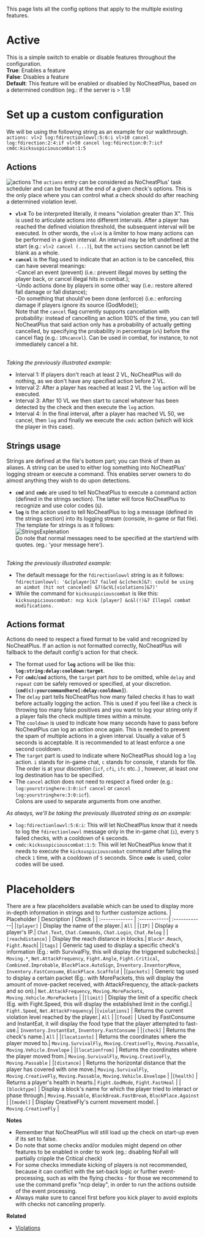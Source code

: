 This page lists all the config options that apply to the multiple existing features.  

# Active
This is a simple switch to enable or disable features throughout the configuration.  
**True**: Enables a feature  
**False**: Disables a feature 
<br>**Default**: This feature will be enabled or disabled by NoCheatPlus, based on a determined condition (eg.: if the server is > 1.9)</br>
 

# Set up a custom configuration
We will be using the following string as an example for our walkthrough.
<br>`actions: vl>2 log:fdirectionlowvl:5:6:i vl>10 cancel log:fdirection:2:4:if vl>50 cancel log:fdirection:0:7:icf cmdc:kicksuspiciouscombat:1:5`</br>

## Actions
![actions](https://github.com/Updated-NoCheatPlus/Docs/blob/master/Resources/actions.png)
The `actions` entry can be considered as NoCheatPlus' task scheduler and can be found at the end of a given check's options. This is the only place where you can control what a check should do after reaching a determined violation level.
* **`vl>X`** To be interpreted literally, it means "violation greater than X". This is used to articulate actions into different intervals. After a player has reached the defined violation threshold, the subsequent interval will be executed. In other words, the `vl>X` is a limiter to how many actions can be performed in a given interval.
An interval may be left undefined at the start (e.g.: `vl>2 cancel (...)`), but the `actions` section cannot be left blank as a whole.
* **`cancel`** is the flag used to indicate that an action is to be cancelled, this can have several meanings: 
<br>-Cancel an event (prevent) (i.e.: prevent illegal moves by setting the player back, or cancel illegal hits in combat.);
<br>-Undo actions done by players in some other way (i.e.: restore altered fall damage or fall distance);
<br>-Do something that should've been done (enforce) (i.e.: enforcing damage if players ignore its source (GodMode));
<br>Note that the `cancel` flag currently supports cancellation with probability: instead of cancelling an action 100% of the time, you can tell NoCheatPlus that said action only has a probability of actually getting cancelled, by specifying the probability in percentage (`x%`) before the cancel flag (e.g.: `10%cancel`). Can be used in combat, for instance, to not immediately cancel a hit.

<br>_Taking the previously illustrated example:_</br>
* Interval 1: If players don't reach at least 2 VL, NoCheatPlus will do nothing, as we don't have any specified action before 2 VL. 
* Interval 2: After a player has reached at least 2 VL the `log` action will be executed.
* Interval 3: After 10 VL we then start to cancel whatever has been detected by the check and then execute the `log` action.
* Interval 4: In the final interval, after a player has reached VL 50, we cancel, then `log` and finally we execute the `cmdc` action (which will kick the player in this case).

## Strings usage
Strings are defined at the file's bottom part; you can think of them as aliases.
A string can be used to either log something into NoCheatPlus' logging stream or execute a command. This enables server owners to do almost anything they wish to do upon detections.
* **`cmd`** and **`cmdc`** are used to tell NoCheatPlus to execute a command action (defined in the strings section). The latter will force NoCheatPlus to recognize and use color codes (`&`).
* **`log`** is the action used to tell NoCheatPlus to log a message (defined in the strings section) into its logging stream (console, in-game or flat file).
<br>The template for strings is as it follows:</br> 
![StringsExplenation](https://github.com/Updated-NoCheatPlus/Docs/blob/master/Resources/StringsExplenation.gif)
<br>Do note that normal messages need to be specified at the start/end with quotes. (eg.: 'your message here').<br>

<br>_Taking the previously illustrated example:_</br>
* The default message for the `fdirectionlowvl` string is as it follows:
<br>`fdirectionlowvl: '&c[player]&7 failed &c[check]&7: could be using an aimbot (hit not canceled) &7(&cVL[violations]&7)'`</br>
* While the command for `kicksuspiciouscombat` is like this:
<br>`kicksuspiciouscombat: ncp kick [player] &c&l(!)&7 Illegal combat modifications.`</br>

## Actions format
Actions do need to respect a fixed format to be valid and recognized by NoCheatPlus.
If an action is not formatted correctly, NoCheatPlus will fallback to the default config's action for that check.
* The format used for **`log`** actions will be like this: **`log:string:delay:cooldown:target`**.
* For **`cmdc`**/**`cmd`** actions, the `target` part _has_ to be omitted, while `delay` and `repeat` _can_ be safely removed or specified, at your discretion. (**`cmd(c):yourcommandhere[:delay:cooldown]`**).
* The `delay` part tells NoCheatPlus how many failed checks it has to wait before actually logging the action. This is used if you feel like a check is throwing too many false positives and you want to log your string only if a player fails the check multiple times within a minute. 
* The `cooldown` is used to indicate how many seconds have to pass before NoCheatPlus can log an action once again. This is needed to prevent the spam of multiple actions in a given interval. Usually a value of 5 seconds is acceptable. It is recommended to at least enforce a one second cooldown.
* The `target` part is used to indicate where NoCheatPlus should log a `log` action. `i` stands for in-game chat, `c` stands for console, `f` stands for file. The order is at your discretion (`icf`, `cfi`, `ifc` etc..) , however, at least _one_ log destination has to be specified.
* The `cancel` action does not need to respect a fixed order (e.g.: `log:yourstringhere:3:0:icf cancel` or `cancel log:yourstringhere:3:0:icf`).
<br>Colons are used to separate arguments from one another.</br>

_As always, we'll be taking the previously illustrated string as an example:_
* `log:fdirectionlowvl:5:6:i`: This will let NoCheatPlus know that it needs to log the `fdirectionlowvl` message only in the in-game chat (`i`), every `5` failed checks, with a cooldown of `6` seconds.
* `cmdc:kicksuspiciouscombat:1:5`: This will let NoCheatPlus know that it needs to execute the `kicksuspiciouscombat` command after failing the check `1` time, with a cooldown of `5` seconds. Since **`cmdc`** is used, color codes will be used.


# Placeholders
There are a few placeholders available which can be used to display more in-depth information in strings and to further customize actions.
| Placeholder    | Description  | Check |
| :------------- | :------------| :------------|
|`[player]` | Display the name of the player.| `All` |
|`[IP]` | Display a player's IP.| `Chat.Text`, `Chat.Commands`, `Chat.Login`, `Chat.Relog` |
|`[reachdistance]` | Display the reach distance in blocks.| `Block*.Reach`, `Fight.Reach`|
|`[tags]` | Generic tag used to display a specific check's information (Eg.: with SurvivalFly, this will display the triggered subchecks).| `Moving.*`, `Net.AttackFrequency`, `Fight.Angle`, `Fight.Critical`, `Combined.Improbable`, `BlockPlace.AutoSign`, `Inventory.InventoryMove`, `Inventory.FastConsume`, `BlockPlace.Scaffold` |
|`[packets]` | Generic tag used to display a certain packet (Eg.: with MorePackets, this will display the amount of move-packet received, with AttackFrequency, the attack-packets and so on).| `Net.AttackFrequency`, `Moving.MorePackets`, `Moving.Vehicle.MorePackets` | 
|`[limit]` | Display the limit of a specific check (Eg. with Fight.Speed, this will display the established limit in the config).| `Fight.Speed`, `Net.AttackFrequency`|
|`[violations]` | Returns the current violation level reached by the player.| `All` |
|`[food]` | Used by FastConsume and InstantEat, it will display the food type that the player attempted to fast-use.| `Inventory.InstantEat`, `Inventory.FastConsume` |
|`[check]` | Returns the check's name.| `All` |
|`[locationto]` | Returns the coordinates where the player moved to.| `Moving.SurvivalFly`, `Moving.CreativeFly`, `Moving.Passable`, `Moving.Vehicle.Envelope` |
|`[locationfrom]` | Returns the coordinates where the player moved from.| `Moving.SurvivalFly`, `Moving.CreativeFly`, `Moving.Passable` |
|`[distance]` | Returns the horizontal distance that the player has covered with one move.| `Moving.SurvivalFly`, `Moving.CreativeFly`, `Moving.Passable`, `Moving.Vehicle.Envelope` |
|`[health]` | Returns a player's health in hearts.| `Fight.GodMode`, `Fight.FastHeal` |
|`[blocktype]` | Display a block's name for which the player tried to interact or phase through.| `Moving.Passable`, `BlockBreak.FastBreak`, `BlockPlace.Against` |
|`[model]` | Display CreativeFly's current movement model. | `Moving.CreativeFly` |


**Notes**
* Remember that NoCheatPlus will still load up the check on start-up even if its set to false.  
* Do note that some checks and/or modules might depend on other features to be enabled in order to work (eg.: disabling NoFall will partially cripple the Critical check)
* For some checks immediate kicking of players is not recommended, because it can conflict with the set-back logic or further event-processing, such as with the flying checks - for those we recommend to use the command prefix "ncp delay", in order to run the actions outside of the event processing.
* Always make sure to cancel first before you kick player to avoid exploits with checks not canceling properly.

**Related**
* [Violations](https://github.com/Updated-NoCheatPlus/Docs/blob/master/Others/Backgrounds.md#violations)

